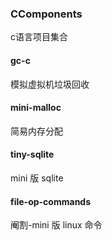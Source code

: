 ### CComponents
c语言项目集合

#### gc-c
模拟虚拟机垃圾回收



#### mini-malloc
简易内存分配

#### tiny-sqlite
mini 版 sqlite

#### file-op-commands
阉割-mini 版 linux 命令
